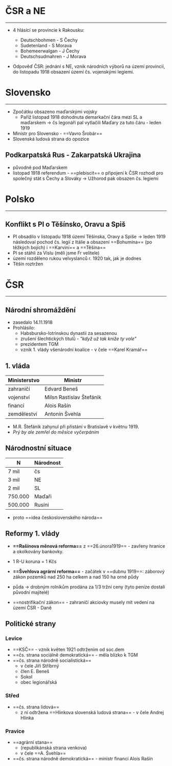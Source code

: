 # ČSR a NE
---
- 4 hlásící se provincie k Rakousku:
	- Deutschbohmen - S Čechy
	- Sudetenland - S Morava
	- Bohemeerwalgan - J Čechy
	- Deutschsudmahren - J Morava

- Odpověď ČSR: jednání s NE, vznik národních výborů na území provincií, do listopadu 1918 obsazení území čs. vojenskými legiemi.

# Slovensko
---
- Zpočátku obsazeno maďarskými vojsky
	- Paříž listopad 1918 dohodnuta demarkační čára mezi SL a maďarskem  $\longrightarrow$ čs legonáři pal vytlačili Maďary za tuto čáru - leden 1919
- Ministr pro Slovensko - ==Vavro Šrobár==
- Slovenská ludová strana do opozice

## Podkarpatská Rus - Zakarpatská Ukrajina
- původně pod Maďarskem
- listopad 1918 referendum - ==plebiscit== o připojení k ČSR rozhodl pro společný stát s Čechy a Slováky  $\longrightarrow$ Užhorod pak obsazen čs. legiemi

# Polsko
---
## Konflikt s Pl o Těšínsko, Oravu a Spiš

- Pl obsadilo v listopadu 1918 území Těšínska, Oravy a Spiše  $\longrightarrow$ leden 1919 následoval pochod čs. legií z Itálie a obsazení ==Bohumína== (po těžkých bojích) i ==Karviní== a ==Těšína==
- Pl se stáhli za Vislu (měli jsme Fr velitele)
- území rozděleno rukou velvyslanců r. 1920 tak, jak je dodnes
- Těšín roztržen

# ČSR
---
## Národní shromáždění
- zasedalo 14.11.1918
- Prohlásilo:
	- Habsbursko-lotrinskou dynastii za sesazenou
	- zrušení šlechtických titulů - _"když už tak kníže ty vole"_
	- prezidentem TGM
	- vznik 1. vlády všenárodní koalice - v čele ==Karel Kramář==

## 1. vláda

| Ministerstvo | Ministr                  |
| ------------ | ------------------------ |
| zahraničí    | Edvard Beneš             |
| vojenství    | Milsn Rastislav Štefánik |
| financí      | Alois Rašín              |
| zemděleství  | Antonín Švehla           |

- M.R. Štefánik zahynul při přistání v Bratislavě v květnu 1919.
- _Prý by ale zemřel do měsíce vyčerpáním_

## Národnostní situace

| N       | Národnost |
| ------- | --------- |
| 7 mil   | čs        |
| 3 mil   | NE        |
| 2 mil   | SL        |
| 750.000 | Maďaři    |
| 500.000 | Rusíni    |

- proto ==idea československého národa==

## Reformy 1. vlády
- **==Rašínova měnová reforma==** z ==26.února1919== - zavřeny hranice a okolkovány bankovky.
- 1 R-U koruna = 1 Kčs

- **==Švehlova agrární reforma==** - začátek v ==dubnu 1919==: záborový zákon pozemků nad 250 ha celkem a nad 150 ha orné půdy
- půda  $\longrightarrow$ drobným rolníkům prodána za 1/3 tržní ceny  (tyto peníze dostali původní majitelé)

- ==nostrifikační zákon== - zahraničí akciovky musely mít vedení na území ČSR - Daně

## Politické strany
### Levice

- ==KSČ== - vznik květen 1921 odtržením od soc.dem
- ==čs. strana sociálně demokratická== - měla blízko k TGM
- ==čs. strana národně socialistická==
	- v čele Jiří Stříbrný
	- člen E. Beneš
	- Sokol
	- obec legionářská

### Střed

- ==čs. strana lidová==
	- z ní odtržena ==Hlinkova slovenská ludová strana== - v čele Andrej Hlinka

### Pravice
 - ==agrární stana==
	 - (republikánská strana venkova)
	 - v čele ==A. Švehla==
- ==čs. strana národně demokratická== - ministr financí Alois Rašín
